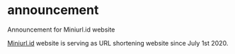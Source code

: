 # announcement
Announcement for Miniurl.id website

[Miniurl.id](https://miniurl.id) website is serving as URL shortening website since July 1st 2020.
